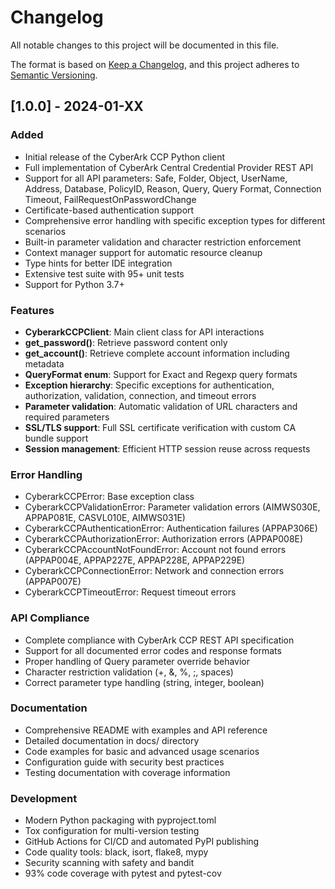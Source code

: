 # Changelog

All notable changes to this project will be documented in this file.

The format is based on [Keep a Changelog](https://keepachangelog.com/en/1.0.0/),
and this project adheres to [Semantic Versioning](https://semver.org/spec/v2.0.0.html).

## [1.0.0] - 2024-01-XX

### Added
- Initial release of the CyberArk CCP Python client
- Full implementation of CyberArk Central Credential Provider REST API
- Support for all API parameters: Safe, Folder, Object, UserName, Address, Database, PolicyID, Reason, Query, Query Format, Connection Timeout, FailRequestOnPasswordChange
- Certificate-based authentication support
- Comprehensive error handling with specific exception types for different scenarios
- Built-in parameter validation and character restriction enforcement
- Context manager support for automatic resource cleanup
- Type hints for better IDE integration
- Extensive test suite with 95+ unit tests
- Support for Python 3.7+

### Features
- **CyberarkCCPClient**: Main client class for API interactions
- **get_password()**: Retrieve password content only
- **get_account()**: Retrieve complete account information including metadata
- **QueryFormat enum**: Support for Exact and Regexp query formats
- **Exception hierarchy**: Specific exceptions for authentication, authorization, validation, connection, and timeout errors
- **Parameter validation**: Automatic validation of URL characters and required parameters
- **SSL/TLS support**: Full SSL certificate verification with custom CA bundle support
- **Session management**: Efficient HTTP session reuse across requests

### Error Handling
- CyberarkCCPError: Base exception class
- CyberarkCCPValidationError: Parameter validation errors (AIMWS030E, APPAP081E, CASVL010E, AIMWS031E)
- CyberarkCCPAuthenticationError: Authentication failures (APPAP306E)
- CyberarkCCPAuthorizationError: Authorization errors (APPAP008E)
- CyberarkCCPAccountNotFoundError: Account not found errors (APPAP004E, APPAP227E, APPAP228E, APPAP229E)
- CyberarkCCPConnectionError: Network and connection errors (APPAP007E)
- CyberarkCCPTimeoutError: Request timeout errors

### API Compliance
- Complete compliance with CyberArk CCP REST API specification
- Support for all documented error codes and response formats
- Proper handling of Query parameter override behavior
- Character restriction validation (+, &, %, ;, spaces)
- Correct parameter type handling (string, integer, boolean)

### Documentation
- Comprehensive README with examples and API reference
- Detailed documentation in docs/ directory
- Code examples for basic and advanced usage scenarios
- Configuration guide with security best practices
- Testing documentation with coverage information

### Development
- Modern Python packaging with pyproject.toml
- Tox configuration for multi-version testing
- GitHub Actions for CI/CD and automated PyPI publishing
- Code quality tools: black, isort, flake8, mypy
- Security scanning with safety and bandit
- 93% code coverage with pytest and pytest-cov